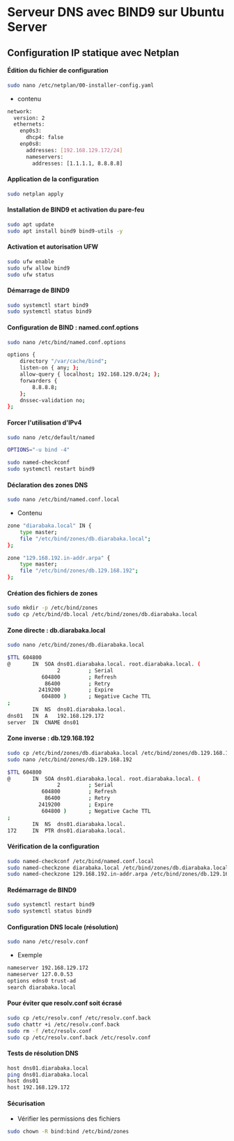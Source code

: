 # Serveur DNS avec BIND9 sur Ubuntu Server

## Configuration IP statique avec Netplan

#### Édition du fichier de configuration

```sh
sudo nano /etc/netplan/00-installer-config.yaml
```

- contenu

```sh
network:
  version: 2
  ethernets:
    enp0s3:
      dhcp4: false
    enp0s8:
      addresses: [192.168.129.172/24]
      nameservers:
        addresses: [1.1.1.1, 8.8.8.8]
```

#### Application de la configuration

```sh
sudo netplan apply
```

#### Installation de BIND9 et activation du pare-feu

```sh
sudo apt update
sudo apt install bind9 bind9-utils -y
```

#### Activation et autorisation UFW

```sh
sudo ufw enable
sudo ufw allow bind9
sudo ufw status
```

#### Démarrage de BIND9

```sh
sudo systemctl start bind9
sudo systemctl status bind9
```

#### Configuration de BIND : named.conf.options

```sh
sudo nano /etc/bind/named.conf.options
```

```sh
options {
    directory "/var/cache/bind";
    listen-on { any; };
    allow-query { localhost; 192.168.129.0/24; };
    forwarders {
        8.8.8.8;
    };
    dnssec-validation no;
};
```

#### Forcer l'utilisation d'IPv4

```sh
sudo nano /etc/default/named
```

```sh
OPTIONS="-u bind -4"
```

```sh
sudo named-checkconf
sudo systemctl restart bind9
```

#### Déclaration des zones DNS

```sh
sudo nano /etc/bind/named.conf.local
```

- Contenu

```sh
zone "diarabaka.local" IN {
    type master;
    file "/etc/bind/zones/db.diarabaka.local";
};

zone "129.168.192.in-addr.arpa" {
    type master;
    file "/etc/bind/zones/db.129.168.192";
};
```

#### Création des fichiers de zones

```sh
sudo mkdir -p /etc/bind/zones
sudo cp /etc/bind/db.local /etc/bind/zones/db.diarabaka.local
```

#### Zone directe : db.diarabaka.local

```sh
sudo nano /etc/bind/zones/db.diarabaka.local
```

```sh
$TTL 604800
@       IN  SOA dns01.diarabaka.local. root.diarabaka.local. (
                2         ; Serial
           604800         ; Refresh
            86400         ; Retry
          2419200         ; Expire
           604800 )       ; Negative Cache TTL
;
        IN  NS  dns01.diarabaka.local.
dns01   IN  A   192.168.129.172
server  IN  CNAME dns01
```

#### Zone inverse : db.129.168.192

```sh
sudo cp /etc/bind/zones/db.diarabaka.local /etc/bind/zones/db.129.168.192
sudo nano /etc/bind/zones/db.129.168.192
```

```sh
$TTL 604800
@       IN  SOA dns01.diarabaka.local. root.diarabaka.local. (
                2         ; Serial
           604800         ; Refresh
            86400         ; Retry
          2419200         ; Expire
           604800 )       ; Negative Cache TTL
;
        IN  NS  dns01.diarabaka.local.
172     IN  PTR dns01.diarabaka.local.
```

#### Vérification de la configuration

```sh
sudo named-checkconf /etc/bind/named.conf.local
sudo named-checkzone diarabaka.local /etc/bind/zones/db.diarabaka.local
sudo named-checkzone 129.168.192.in-addr.arpa /etc/bind/zones/db.129.168.192
```

#### Redémarrage de BIND9

```sh
sudo systemctl restart bind9
sudo systemctl status bind9
```

#### Configuration DNS locale (résolution)

```sh
sudo nano /etc/resolv.conf
```

- Exemple

```sh
nameserver 192.168.129.172
nameserver 127.0.0.53
options edns0 trust-ad
search diarabaka.local
```

#### Pour éviter que resolv.conf soit écrasé

```sh
sudo cp /etc/resolv.conf /etc/resolv.conf.back
sudo chattr +i /etc/resolv.conf.back
sudo rm -f /etc/resolv.conf
sudo cp /etc/resolv.conf.back /etc/resolv.conf
```

#### Tests de résolution DNS

```sh
host dns01.diarabaka.local
ping dns01.diarabaka.local
host dns01
host 192.168.129.172
```

#### Sécurisation

- Vérifier les permissions des fichiers

```sh
sudo chown -R bind:bind /etc/bind/zones
```
